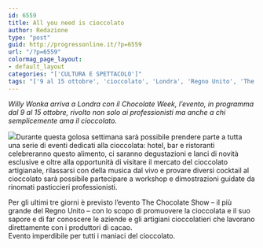 ```yaml
---
id: 6559
title: All you need is cioccolato
author: Redazione
type: "post"
guid: http://progressonline.it/?p=6559
url: "/?p=6559"
colormag_page_layout:
- default_layout
categories: "['CULTURA E SPETTACOLO']"
tags: "['9 al 15 ottobre', 'cioccolato', 'Londra', 'Regno Unito', 'The Chocolate Show']"
---
```


*Willy Wonka arriva a Londra con il Chocolate Week, l’evento, in programma dal 9 al 15 ottobre, rivolto non solo ai professionisti ma anche a chi semplicemente ama il cioccolato.*

![](https://progressonline.it/wp-content/uploads/2017/10/The-Chocolate-Show-300x200.jpg)Durante questa golosa settimana sarà possibile prendere parte a tutta una serie di eventi dedicati alla cioccolata: hotel, bar e ristoranti celebreranno questo alimento, ci saranno degustazioni e lanci di novità esclusive e oltre alla opportunità di visitare il mercato del cioccolato artigianale, rilassarsi con della musica dal vivo e provare diversi cocktail al cioccolato sarà possibile partecipare a workshop e dimostrazioni guidate da rinomati pasticcieri professionisti.

Per gli ultimi tre giorni è previsto l’evento The Chocolate Show – il più grande del Regno Unito – con lo scopo di promuovere la cioccolata e il suo sapore e di far conoscere le aziende e gli artigiani cioccolatieri che lavorano direttamente con i produttori di cacao.  
Evento imperdibile per tutti i maniaci del cioccolato.
